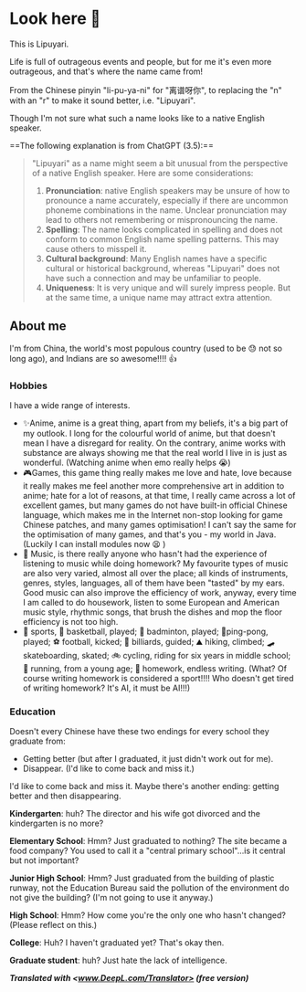 # Look here 👋

This is Lipuyari.

Life is full of outrageous events and people, but for me it's even more outrageous, and that's where the name came from!

From the Chinese pinyin "li-pu-ya-ni" for "离谱呀你", to replacing the "n" with an "r" to make it sound better, i.e. "Lipuyari". 

Though I'm not sure what such a name looks like to a native English speaker.

==The following explanation is from ChatGPT (3.5):==

> "Lipuyari" as a name might seem a bit unusual from the perspective of a native English speaker. Here are some considerations:
>
> 1. **Pronunciation**: native English speakers may be unsure of how to pronounce a name accurately, especially if there are uncommon phoneme combinations in the name. Unclear pronunciation may lead to others not remembering or mispronouncing the name.
> 2. **Spelling**: The name looks complicated in spelling and does not conform to common English name spelling patterns. This may cause others to misspell it.
> 3. **Cultural background**: Many English names have a specific cultural or historical background, whereas "Lipuyari" does not have such a connection and may be unfamiliar to people.
> 4. **Uniqueness**: It is very unique and will surely impress people. But at the same time, a unique name may attract extra attention.

## About me

I'm from China, the world's most populous country (used to be 😓 not so long ago), and Indians are so awesome!!!! 👍

### Hobbies

I have a wide range of interests.

- ✨Anime, anime is a great thing, apart from my beliefs, it's a big part of my outlook. I long for the colourful world of anime, but that doesn't mean I have a disregard for reality. On the contrary, anime works with substance are always showing me that the real world I live in is just as wonderful. (Watching anime when emo really helps 😭)
- 🎮Games, this game thing really makes me love and hate, love because it really makes me feel another more comprehensive art in addition to anime; hate for a lot of reasons, at that time, I really came across a lot of excellent games, but many games do not have built-in official Chinese language, which makes me in the Internet non-stop looking for game Chinese patches, and many games optimisation! I can't say the same for the optimisation of many games, and that's you - my world in Java. (Luckily I can install modules now 😫 )
- 🎵 Music, is there really anyone who hasn't had the experience of listening to music while doing homework? My favourite types of music are also very varied, almost all over the place; all kinds of instruments, genres, styles, languages, all of them have been "tasted" by my ears. Good music can also improve the efficiency of work, anyway, every time I am called to do housework, listen to some European and American music style, rhythmic songs, that brush the dishes and mop the floor efficiency is not too high.
- 💪 sports, 🏀 basketball, played; 🏸 badminton, played; 🏓ping-pong, played; ⚽ football, kicked; 🎱 billiards, guided; ⛰ hiking, climbed; 🛹 skateboarding, skated; 🚲 cycling, riding for six years in middle school; 🏃‍ running, from a young age; 📖 homework, endless writing. (What? Of course writing homework is considered a sport!!!! Who doesn't get tired of writing homework? It's AI, it must be AI!!!)

### Education

Doesn't every Chinese have these two endings for every school they graduate from:

- Getting better (but after I graduated, it just didn't work out for me).
- Disappear. (I'd like to come back and miss it.)

I'd like to come back and miss it. Maybe there's another ending: getting better and then disappearing.

**Kindergarten**: huh? The director and his wife got divorced and the kindergarten is no more?

**Elementary School**: Hmm? Just graduated to nothing? The site became a food company? You used to call it a "central primary school"...is it central but not important?

**Junior High School**: Hmm? Just graduated from the building of plastic runway, not the Education Bureau said the pollution of the environment do not give the building? (I'm not going to use it anyway.)

**High School**: Hmm? How come you're the only one who hasn't changed? (Please reflect on this.)

**College**: Huh? I haven't graduated yet? That's okay then. 

**Graduate student**: huh? Just hate the lack of intelligence.

***Translated with <www.DeepL.com/Translator> (free version)***
